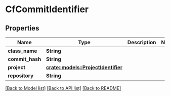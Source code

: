 # CfCommitIdentifier

## Properties

Name | Type | Description | Notes
------------ | ------------- | ------------- | -------------
**class_name** | **String** |  | 
**commit_hash** | **String** |  | 
**project** | [**crate::models::ProjectIdentifier**](ProjectIdentifier.md) |  | 
**repository** | **String** |  | 

[[Back to Model list]](../README.md#documentation-for-models) [[Back to API list]](../README.md#documentation-for-api-endpoints) [[Back to README]](../README.md)


